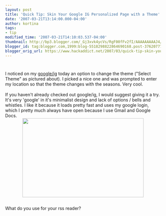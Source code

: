 ```yaml
---
layout: post
title: 'Quick Tip: Skin Your Google IG Personalized Page with a Theme'
date: '2007-03-21T13:14:00.000-04:00'
author: kortina
tags:
- tip
modified_time: '2007-03-21T14:10:03.537-04:00'
thumbnail: http://bp3.blogger.com/_Gj3xvk4ycVs/RgF00fFv2fI/AAAAAAAAAJ4/Mr2xiK9ccks/s72-c/ishot-2.jpg
blogger_id: tag:blogger.com,1999:blog-5518298822864690168.post-3762077768530652065
blogger_orig_url: https://www.hackaddict.net/2007/03/quick-tip-skin-your-google-ig.html
---
```


<img alt="" border="0" id="BLOGGER_PHOTO_ID_5044441502679292402" src="{{ site.url }}/assets/images/2007-03-21-image-0000.jpg" style="margin: 0px auto 10px; display: block; text-align: center; "/><br/>I noticed on my <a href="http://google.com/ig">google/ig</a> today an option to change the theme ("Select Theme" as pictured about).  I picked a nice one and was prompted to enter my location so that the theme changes with the seasons.  Very cool.<br/><br/>If you haven't already checked out google/ig, I would suggest giving it a try.  It's very 'google' in it's minimalist design and lack of options / bells and whistles.  I like it because it loads pretty fast and uses my google login, which I pretty much always have open because I use Gmail and Google Docs.<br/><img alt="" border="0" id="BLOGGER_PHOTO_ID_5044441322290665954" src="{{ site.url }}/assets/images/2007-03-21-image-0001.jpg" style="margin: 0px auto 10px; display: block; text-align: center;  width: 392px; height: 256px;"/><br/>What do you use for your rss reader?